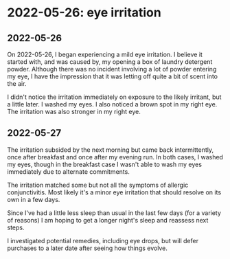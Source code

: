 # 2022-05-26: eye irritation

## 2022-05-26

On 2022-05-26, I began experiencing a mild eye irritation. I believe
it started with, and was caused by, my opening a box of laundry
detergent powder. Although there was no incident involving a lot of
powder entering my eye, I have the impression that it was letting off
quite a bit of scent into the air.

I didn't notice the irritation immediately on exposure to the likely
irritant, but a little later. I washed my eyes. I also noticed a brown
spot in my right eye. The irritation was also stronger in my right
eye.

## 2022-05-27

The irritation subsided by the next morning but came back
intermittently, once after breakfast and once after my evening run. In
both cases, I washed my eyes, though in the breakfast case I wasn't
able to wash my eyes immediately due to alternate commitments.

The irritation matched some but not all the symptoms of allergic
conjunctivitis. Most likely it's a minor eye irritation that should
resolve on its own in a few days.

Since I've had a little less sleep than usual in the last few days
(for a variety of reasons) I am hoping to get a longer night's sleep
and reassess next steps.

I investigated potential remedies, including eye drops, but will defer
purchases to a later date after seeing how things evolve.
